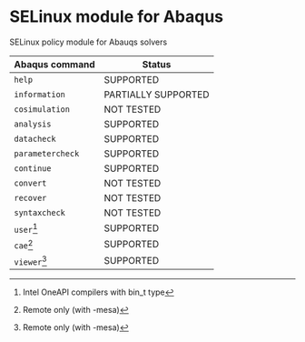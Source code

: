 # SELinux module for Abaqus
SELinux policy module for Abauqs solvers

| Abaqus command    | Status               | 
|-------------------|----------------------|
|`help`             |SUPPORTED             |
|`information`      |PARTIALLY SUPPORTED   |
|`cosimulation`     |NOT TESTED            |
|`analysis`         |SUPPORTED             |
|`datacheck`        |SUPPORTED             |
|`parametercheck`   |SUPPORTED             |
|`continue`         |SUPPORTED             |
|`convert`          |NOT TESTED            |
|`recover`          |NOT TESTED            |
|`syntaxcheck`      |NOT TESTED            |
|`user`[^1]         |SUPPORTED             |
|`cae`[^2]          |SUPPORTED             |
|`viewer`[^2]       |SUPPORTED             |

[^1]: Intel OneAPI compilers with bin_t type
[^2]: Remote only (with -mesa)

